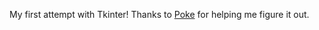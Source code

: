 My first attempt with Tkinter!
Thanks to [Poke](https://github.com/PokeSquared) for helping me figure it out.
